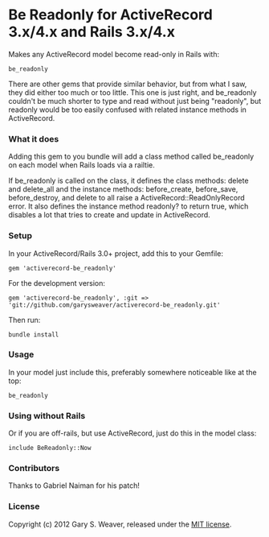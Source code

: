 Be Readonly for ActiveRecord 3.x/4.x and Rails 3.x/4.x
=====

Makes any ActiveRecord model become read-only in Rails with:

    be_readonly

There are other gems that provide similar behavior, but from what I saw, they did either too much or too little. This one is just right, and be_readonly couldn't be much shorter to type and read without just being "readonly", but readonly would be too easily confused with related instance methods in ActiveRecord.

### What it does

Adding this gem to you bundle will add a class method called be_readonly on each model when Rails loads via a railtie.

If be_readonly is called on the class, it defines the class methods: delete and delete_all and the instance methods: before_create, before_save, before_destroy, and delete to all raise a ActiveRecord::ReadOnlyRecord error. It also defines the instance method readonly? to return true, which disables a lot that tries to create and update in ActiveRecord.

### Setup

In your ActiveRecord/Rails 3.0+ project, add this to your Gemfile:

    gem 'activerecord-be_readonly'

For the development version:

    gem 'activerecord-be_readonly', :git => 'git://github.com/garysweaver/activerecord-be_readonly.git'

Then run:

    bundle install

### Usage

In your model just include this, preferably somewhere noticeable like at the top:

    be_readonly

### Using without Rails

Or if you are off-rails, but use ActiveRecord, just do this in the model class:

    include BeReadonly::Now

### Contributors

Thanks to Gabriel Naiman for his patch!

### License

Copyright (c) 2012 Gary S. Weaver, released under the [MIT license][lic].

[lic]: http://github.com/garysweaver/activerecord-be_readonly/blob/master/LICENSE
